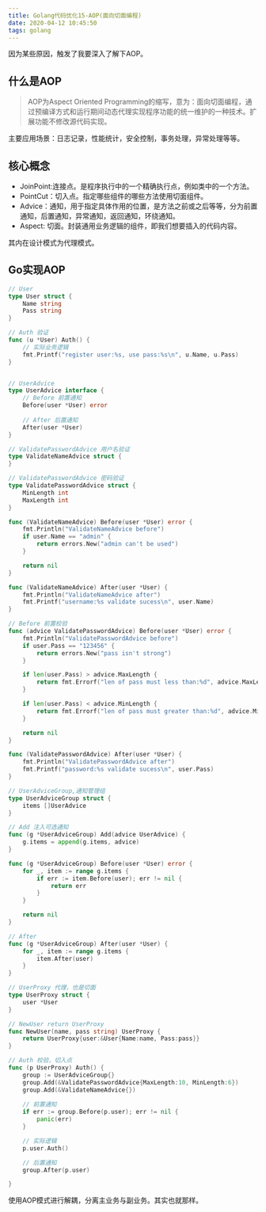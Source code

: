 ```yaml
---
title: Golang代码优化15-AOP(面向切面编程)
date: 2020-04-12 10:45:50
tags: golang
---
```

因为某些原因，触发了我要深入了解下AOP。

<!-- toc -->
## 什么是AOP
>AOP为Aspect Oriented Programming的缩写，意为：面向切面编程，通过预编译方式和运行期间动态代理实现程序功能的统一维护的一种技术。扩展功能不修改源代码实现。

主要应用场景：日志记录，性能统计，安全控制，事务处理，异常处理等等。

## 核心概念
- JoinPoint:连接点。是程序执行中的一个精确执行点，例如类中的一个方法。
- PointCut：切入点。指定哪些组件的哪些方法使用切面组件。
- Advice：通知，用于指定具体作用的位置，是方法之前或之后等等，分为前置通知，后置通知，异常通知，返回通知，环绕通知。
- Aspect: 切面。封装通用业务逻辑的组件，即我们想要插入的代码内容。

其内在设计模式为代理模式。

## Go实现AOP
<!--more-->
```go
// User 
type User struct {
	Name string
	Pass string
}

// Auth 验证
func (u *User) Auth() {
	// 实际业务逻辑
	fmt.Printf("register user:%s, use pass:%s\n", u.Name, u.Pass)
}


// UserAdvice 
type UserAdvice interface {
    // Before 前置通知
    Before(user *User) error
    
    // After 后置通知
	After(user *User)
}

// ValidatePasswordAdvice 用户名验证
type ValidateNameAdvice struct {
}

// ValidatePasswordAdvice 密码验证
type ValidatePasswordAdvice struct {
	MinLength int
	MaxLength int
}

func (ValidateNameAdvice) Before(user *User) error {
	fmt.Println("ValidateNameAdvice before")
	if user.Name == "admin" {
		return errors.New("admin can't be used")
	}

	return nil
}

func (ValidateNameAdvice) After(user *User) {
	fmt.Println("ValidateNameAdvice after")
	fmt.Printf("username:%s validate sucess\n", user.Name)
}

// Before 前置校验
func (advice ValidatePasswordAdvice) Before(user *User) error {
	fmt.Println("ValidatePasswordAdvice before")
	if user.Pass == "123456" {
		return errors.New("pass isn't strong")
	}

	if len(user.Pass) > advice.MaxLength {
		return fmt.Errorf("len of pass must less than:%d", advice.MaxLength)
	}

	if len(user.Pass) < advice.MinLength {
		return fmt.Errorf("len of pass must greater than:%d", advice.MinLength)
	}

	return nil
}

func (ValidatePasswordAdvice) After(user *User) {
	fmt.Println("ValidatePasswordAdvice after")
	fmt.Printf("password:%s validate sucess\n", user.Pass)
}

// UserAdviceGroup,通知管理组
type UserAdviceGroup struct {
	items []UserAdvice
}

// Add 注入可选通知
func (g *UserAdviceGroup) Add(advice UserAdvice) {
	g.items = append(g.items, advice)
}

func (g *UserAdviceGroup) Before(user *User) error {
	for _, item := range g.items {
		if err := item.Before(user); err != nil {
			return err
		}
	}

	return nil
}

// After
func (g *UserAdviceGroup) After(user *User) {
	for _, item := range g.items {
		item.After(user)
	}
}

// UserProxy 代理，也是切面
type UserProxy struct {
	user *User
}

// NewUser return UserProxy
func NewUser(name, pass string) UserProxy {
	return UserProxy{user:&User{Name:name, Pass:pass}}
}

// Auth 校验，切入点
func (p UserProxy) Auth() {
	group := UserAdviceGroup{}
	group.Add(&ValidatePasswordAdvice{MaxLength:10, MinLength:6})
    group.Add(&ValidateNameAdvice{})
    
    // 前置通知
	if err := group.Before(p.user); err != nil {
		panic(err)
	}

    // 实际逻辑
	p.user.Auth()

    // 后置通知
	group.After(p.user)

}
```

使用AOP模式进行解耦，分离主业务与副业务。其实也就那样。